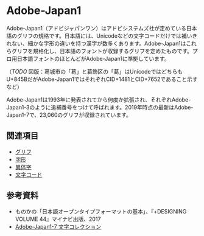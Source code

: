 # Adobe-Japan1

Adobe-Japan1（アドビジャパンワン）はアドビシステムズ社が定めている日本語のグリフの規格です。日本語には、Unicodeなどの文字コードだけでは補いきれない、細かな字形の違いを持つ漢字が数多くあります。Adobe-Japan1はこれらグリフを規格化し、日本語のフォントが収録するグリフを定めたものです。プロ用日本語フォントのほとんどがAdobe-Japan1に準拠しています。

（*TODO* 図版：葛󠄀城市の「葛󠄀」と葛飾区の「葛」はUnicodeではどちらもU+845BだがAdobe-Japan1ではそれぞれCID+1481とCID+7652であること示すなど）

Adobe-Japan1は1993年に発表されてから何度か拡張され、それぞれAdobe-Japan1-3のように追補番号をつけて呼ばれます。2019年時点の最新はAdobe-Japan1-7で、23,060のグリフが収録されています。

## 関連項目

- [グリフ](./glyph.md)
- [字形](./jikei.md)
- [異体字](./itaiji.md)
- [文字コード](./character-encoding.md)

## 参考資料

- ものかの「日本語オープンタイプフォーマットの基本」、『+DESIGNING VOLUME 44』マイナビ出版、2017
- [Adobe-Japan1-7 文字コレクション](https://github.com/adobe-type-tools/Adobe-Japan1/blob/master/README-JP.md)
